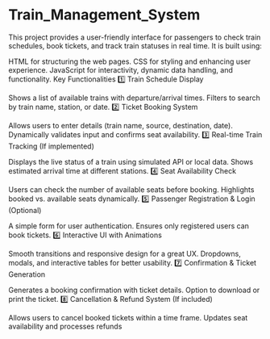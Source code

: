 # Train_Management_System
This project provides a user-friendly interface for passengers to check train schedules, book tickets, and track train statuses in real time. It is built using:

HTML for structuring the web pages.
CSS for styling and enhancing user experience.
JavaScript for interactivity, dynamic data handling, and functionality.
Key Functionalities
1️⃣ Train Schedule Display

Shows a list of available trains with departure/arrival times.
Filters to search by train name, station, or date.
2️⃣ Ticket Booking System

Allows users to enter details (train name, source, destination, date).
Dynamically validates input and confirms seat availability.
3️⃣ Real-time Train Tracking (If implemented)

Displays the live status of a train using simulated API or local data.
Shows estimated arrival time at different stations.
4️⃣ Seat Availability Check

Users can check the number of available seats before booking.
Highlights booked vs. available seats dynamically.
5️⃣ Passenger Registration & Login (Optional)

A simple form for user authentication.
Ensures only registered users can book tickets.
6️⃣ Interactive UI with Animations

Smooth transitions and responsive design for a great UX.
Dropdowns, modals, and interactive tables for better usability.
7️⃣ Confirmation & Ticket Generation

Generates a booking confirmation with ticket details.
Option to download or print the ticket.
8️⃣ Cancellation & Refund System (If included)

Allows users to cancel booked tickets within a time frame.
Updates seat availability and processes refunds
